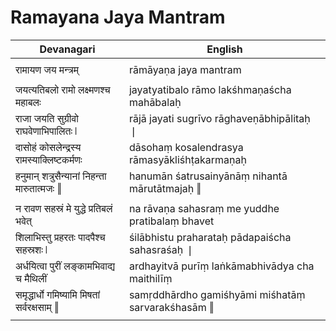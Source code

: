 # Ramayana Jaya Mantram

| Devanagari | English |
| ------ | ------ |
|  |  |
| रामायण जय मन्त्रम्   | rāmāyaṇa jaya mantram   |
|  |  |
| जयत्यतिबलो रामो लक्ष्मणश्च महाबलः   | jayatyatibalo rāmo lakśhmaṇaścha mahābalaḥ   |
| राजा जयति सुग्रीवो राघवेणाभिपालितः ❘   | rājā jayati sugrīvo rāghaveṇābhipālitaḥ ❘   |
| दासोहं कोसलेन्द्रस्य रामस्याक्लिष्टकर्मणः   | dāsohaṃ kosalendrasya rāmasyākliśhṭakarmaṇaḥ   |
| हनुमान् शत्रुसैन्यानां निहन्ता मारुतात्मजः ‖   | hanumān śatrusainyānāṃ nihantā mārutātmajaḥ ‖   |
|  |  |
| न रावण सहस्रं मे युद्धे प्रतिबलं भवेत्   | na rāvaṇa sahasraṃ me yuddhe pratibalaṃ bhavet   |
| शिलाभिस्तु प्रहरतः पादपैश्च सहस्रशः ❘   | śilābhistu praharataḥ pādapaiścha sahasraśaḥ ❘   |
| अर्धयित्वा पुरीं लङ्कामभिवाद्य च मैथिलीं   | ardhayitvā purīṃ laṅkāmabhivādya cha maithilīṃ   |
| समृद्धार्धो गमिष्यामि मिषतां सर्वरक्षसाम् ‖   | samṛddhārdho gamiśhyāmi miśhatāṃ sarvarakśhasām ‖   |
|  |  |
